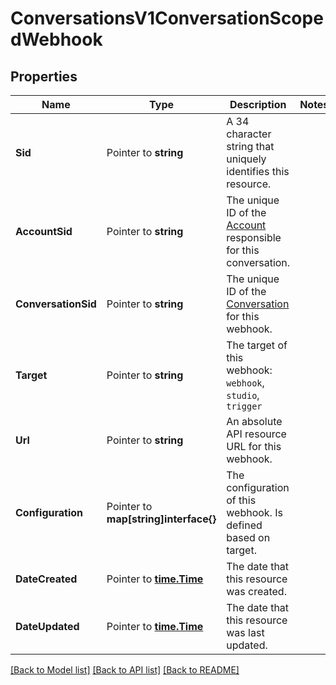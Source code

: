 # ConversationsV1ConversationScopedWebhook

## Properties

Name | Type | Description | Notes
------------ | ------------- | ------------- | -------------
**Sid** | Pointer to **string** | A 34 character string that uniquely identifies this resource. |
**AccountSid** | Pointer to **string** | The unique ID of the [Account](https://www.twilio.com/docs/iam/api/account) responsible for this conversation. |
**ConversationSid** | Pointer to **string** | The unique ID of the [Conversation](https://www.twilio.com/docs/conversations/api/conversation-resource) for this webhook. |
**Target** | Pointer to **string** | The target of this webhook: `webhook`, `studio`, `trigger` |
**Url** | Pointer to **string** | An absolute API resource URL for this webhook. |
**Configuration** | Pointer to **map[string]interface{}** | The configuration of this webhook. Is defined based on target. |
**DateCreated** | Pointer to [**time.Time**](time.Time.md) | The date that this resource was created. |
**DateUpdated** | Pointer to [**time.Time**](time.Time.md) | The date that this resource was last updated. |

[[Back to Model list]](../README.md#documentation-for-models) [[Back to API list]](../README.md#documentation-for-api-endpoints) [[Back to README]](../README.md)


